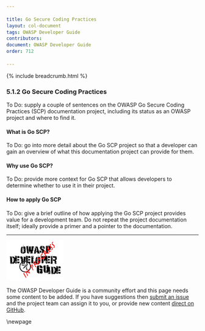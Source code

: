 ```yaml
---

title: Go Secure Coding Practices
layout: col-document
tags: OWASP Developer Guide
contributors:
document: OWASP Developer Guide
order: 712

---
```


{% include breadcrumb.html %}

### 5.1.2 Go Secure Coding Practices

To Do: supply a couple of sentences on the OWASP Go Secure Coding Practices (SCP) documentation project,
including its status as an OWASP project and where to find it.

#### What is Go SCP?

To Do: go into more detail about the Go SCP project so that a developer
can gain an overview of what this documentation project can provide for them.

#### Why use Go SCP?

To Do: provide more context for Go SCP that allows developers to determine whether to use it in their project.

#### How to apply Go SCP

To Do: give a brief outline of how applying the Go SCP project provides value for a development team.
Do not repeat the project documentation itself; ideally provide a primer and a pointer to the documentation.

----

![Developer Guide](../../assets/images/dg_wip.png "OWASP Developer Guide")

The OWASP Developer Guide is a community effort and this page needs some content to be added.
If you have suggestions then [submit an issue][issue070102] and the project team can assign it to you,
or provide new content [direct on GitHub][edit070102].

[issue070102]: https://github.com/OWASP/www-project-developer-guide/issues/new?labels=enhancement&template=request.md&title=Update:%2007-implementation/01-documentation/02-go-scp
[edit070102]: https://github.com/OWASP/www-project-developer-guide/blob/main/draft/07-implementation/01-documentation/02-go-scp.md

\newpage
